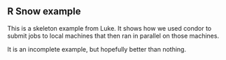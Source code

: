 ## R Snow example

This is a skeleton example from Luke.
It shows how we used condor to submit jobs to local machines that
then ran in parallel on those machines.

It is an incomplete example, but hopefully better than nothing.
